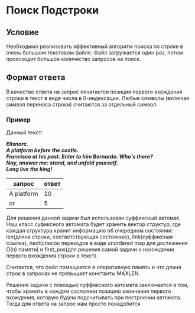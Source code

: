 # Поиск Подстроки #
## Условие ##
Необходимо реализовать эффективный алгоритм поиска по строке в очень большом текстовом файле. Файл загружается один раз, потом происходит большое количество запросов на поиск.

## Формат ответа ##
В качестве ответа на запрос печатается позиция первого вхождения строки в текст в виде числа в 0-индексации. Любые символы (включая символ переноса строки) считаются за отдельный символ.

### Пример ###
Данный текст:  

___Elisnore.  
A platform before the castle.  
Francisco at his post. Enter to him Bernardo. 
Who's there?  
Nay, answer me: stand, and unfold yourself.  
Long live the king!___
              
|  запрос  |  ответ   |
|----------|----------|
|A platform|    10    |
|    or    |    5     |

Для решения данной задачи был использован суффиксный автомат. Наш класс суфиксного автомата будет хранить вектор структур, где каждая структура хранит информацию об очередном состоянии: len(длина строки, соответствующая состоянию), link(суффиксная ссылка), next(список переходов в виде unordered map для достижения O(n) памяти) и first_pos(для решения самой задачи о нахождении первого вхождения строки в текст).

Считается, что файл помещается в оперативную память и что длина строк в запросах не превышает константы MAXLEN. 

Решение задачи с помощью суффиксного автомата заключается в том, чтобы хранить в каждом состоянии позицию окончания первого вхождения, которую будем подсчитывать при построении автомата. Тогда для ответа на запрос нам просто понадобится 
